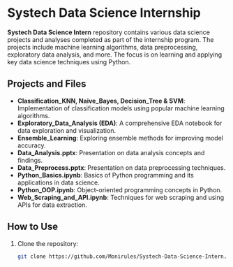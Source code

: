 # Systech Data Science Internship

**Systech Data Science Intern** repository contains various data science projects and analyses completed as part of the internship program. The projects include machine learning algorithms, data preprocessing, exploratory data analysis, and more. The focus is on learning and applying key data science techniques using Python.

## Projects and Files
- **Classification_KNN, Naive_Bayes, Decision_Tree & SVM**: Implementation of classification models using popular machine learning algorithms.
- **Exploratory_Data_Analysis (EDA)**: A comprehensive EDA notebook for data exploration and visualization.
- **Ensemble_Learning**: Exploring ensemble methods for improving model accuracy.
- **Data_Analysis.pptx**: Presentation on data analysis concepts and findings.
- **Data_Preprocess.pptx**: Presentation on data preprocessing techniques.
- **Python_Basics.ipynb**: Basics of Python programming and its applications in data science.
- **Python_OOP.ipynb**: Object-oriented programming concepts in Python.
- **Web_Scraping_and_API.ipynb**: Techniques for web scraping and using APIs for data extraction.

## How to Use
1. Clone the repository:
   ```bash
   git clone https://github.com/Monirules/Systech-Data-Science-Intern.git
